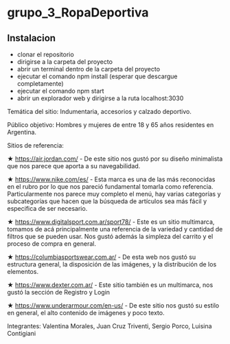 # grupo_3_RopaDeportiva

## Instalacion
  * clonar el repositorio
  * dirigirse a la carpeta del proyecto
  * abrir un terminal dentro de la carpeta del proyecto
  * ejecutar el comando npm install (esperar que descargue completamente)
  * ejecutar el comando npm start
  * abrir un explorador web y dirigirse a la ruta localhost:3030


Temática del sitio: Indumentaria, accesorios y calzado deportivo.

Público objetivo: Hombres y mujeres de entre 18 y 65 años residentes en Argentina.

Sitios de referencia:

★ https://air.jordan.com/ - De este sitio nos gustó por su diseño minimalista que nos parece que aporta a su navegabilidad.

★ https://www.nike.com/es/ - Esta marca es una de las más reconocidas en el rubro por lo que nos pareció fundamental tomarla como referencia. Particularmente nos parece muy completo el menú, hay varias categorías y subcategorías que hacen que la búsqueda de artículos sea más fácil y especifica de ser necesario. 

★ https://www.digitalsport.com.ar/sport78/  - Este es un sitio multimarca, tomamos de acá principalmente una referencia de la variedad y cantidad de filtros que se pueden usar. Nos gustó además la simpleza del carrito y el proceso de compra en general. 

★ https://columbiasportswear.com.ar/ - De esta web nos gustó su estructura general, la disposición de las imágenes, y la distribución de los elementos.

★ https://www.dexter.com.ar/ - Este sitio también es un multimarca, nos gustó la sección de Registro y Login 

★ https://www.underarmour.com/en-us/ - De este sitio nos gustó su estilo en general, el alto contenido de imágenes y poco texto. 

Integrantes: 
Valentina Morales, 
Juan Cruz Triventi, 
Sergio Porco, 
Luisina Contigiani 
